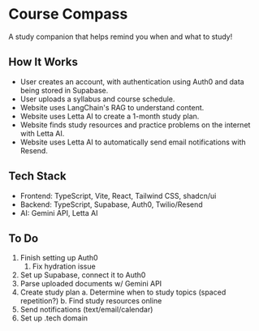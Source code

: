 # Course Compass

A study companion that helps remind you when and what to study!

## How It Works

- User creates an account, with authentication using Auth0 and data being stored in Supabase.
- User uploads a syllabus and course schedule.
- Website uses LangChain's RAG to understand content.
- Website uses Letta AI to create a 1-month study plan.
- Website finds study resources and practice problems on the internet with Letta AI.
- Website uses Letta AI to automatically send email notifications with Resend.

## Tech Stack

- Frontend: TypeScript, Vite, React, Tailwind CSS, shadcn/ui
- Backend: TypeScript, Supabase, Auth0, Twilio/Resend
- AI: Gemini API, Letta AI

## To Do

1. Finish setting up Auth0
   1. Fix hydration issue
2. Set up Supabase, connect it to Auth0
3. Parse uploaded documents w/ Gemini API
4. Create study plan
   a. Determine when to study topics (spaced repetition?)
   b. Find study resources online
5. Send notifications (text/email/calendar)
6. Set up .tech domain